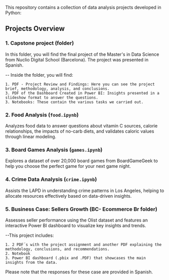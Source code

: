 This repository contains a collection of data analysis projects developed in Python:

## Projects Overview

### 1. Capstone project (folder)
In this folder, you will find the final project of the Master's in Data Science from Nuclio Digital School (Barcelona). The project was presented in Spanish.

-- Inside the folder, you will find:

    1. PDF - Project Review and Findings: Here you can see the project brief, methodology, analysis, and conclusions.
    3. PDF of the Dashboard Created in Power BI: Insights presented in a slideshow format to answer the questions.
    3. Notebooks: These contain the various tasks we carried out.

### 2. Food Analysis (`food.ipynb`)
Analyzes food data to answer questions about vitamin C sources, calorie relationships, the impacts of no-carb diets, and validates caloric values through linear modeling.

### 3. Board Games Analysis (`games.ipynb`)
Explores a dataset of over 20,000 board games from BoardGameGeek to help you choose the perfect game for your next game night.

### 4. Crime Data Analysis (`crime.ipynb`)
Assists the LAPD in understanding crime patterns in Los Angeles, helping to allocate resources effectively based on data-driven insights.

### 5. Business Case: Sellers Growth (BC- Ecommerce Br folder)
Assesses seller performance using the Olist dataset and features an interactive Power BI dashboard to visualize key insights and trends. 

--This project includes:

    1. 2 PDF´s with the project assignment and another PDF explaining the methodology, conclusions, and recommendations.
    2. Notebook
    3. Power BI dashboard (.pbix and .PDF) that showcases the main insights from the data.

Please note that the responses for these case are provided in Spanish.



